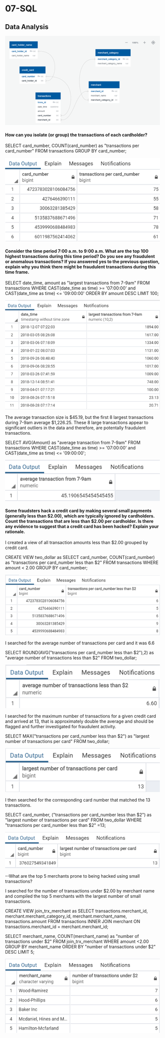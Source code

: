 # 07-SQL

## Data Analysis

![ERD](Images/ERD.png)

#### How can you isolate (or group) the transactions of each cardholder?

SELECT card_number, COUNT(card_number) as "transactions per card_number"
FROM transactions
GROUP BY card_number; 

![trxns](Images/trxnspercard.png)

#### Consider the time period 7:00 a.m. to 9:00 a.m. What are the top 100 highest transactions during this time period? Do you see any fraudulent or anomalous transactions? If you answered yes to the previous question, explain why you think there might be fraudulent transactions during this time frame.

SELECT date_time, amount as "largest transactions from 7-9am"
FROM transactions
WHERE CAST(date_time as time) >= '07:00:00' 
   and CAST(date_time as time) <= '09:00:00'
ORDER BY amount DESC
LIMIT 100;

![morning](Images/seven_nine.png)

The average transaction size is $45.19, but the first 8 largest transactions during 7-9am average $1,226.25. These 8 large transactions appear to significant outliers in the data and therefore, are potentally fraudulent transactions. 

SELECT AVG(Amount) as "average transaction from 7-9am"
FROM transactions
WHERE CAST(date_time as time) >= '07:00:00' 
   and CAST(date_time as time) <= '09:00:00';
   
![average](Images/seven_nine_avg.png)

#### Some fraudsters hack a credit card by making several small payments (generally less than $2.00), which are typically ignored by cardholders. Count the transactions that are less than $2.00 per cardholder. Is there any evidence to suggest that a credit card has been hacked? Explain your rationale.

I created a view of all transaction amounts less than $2.00 grouped by credit card.

CREATE VIEW two_dollar as 
SELECT card_number, COUNT(card_number) as "transactions per card_number less than $2" 
FROM transactions
WHERE amount < 2.00
GROUP BY card_number; 

![two](Images/less_than_2.png)

I searched for the average number of transactions per card and it was 6.6

SELECT ROUND(AVG("transactions per card_number less than $2"),2) as "average number of transactions less than $2"
FROM two_dollar;

![avg_two](Images/average_less_than_2.png)

I searched for the maximum number of transactions for a given credit card and arrived at 13, that is approximately double the average and should be flagged and further investigated for fraudulent activity.  

SELECT MAX("transactions per card_number less than $2") as "largest number of transactions per card"
FROM two_dollar;

![max_two](Images/max_less_than_2.png)

I then searched for the corresponding card number that matched the 13 transactions.  

SELECT card_number, ("transactions per card_number less than $2") as "largest number of transactions per card"
FROM two_dollar
WHERE "transactions per card_number less than $2" =13;

![credit_card_2](Images/max_credit_card_less_than_2.png)

--What are the top 5 merchants prone to being hacked using small transactions?

I searched for the number of transactions under $2.00 by merchant name and compiled the top 5 merchants with the largest number of small transactions. 

CREATE VIEW join_trx_merchant as
SELECT transactions.merchant_id, merchant.merchant_category_id, merchant.merchant_name, transactions.amount
FROM transactions
INNER JOIN merchant ON transactions.merchant_id = merchant.merchant_id;

SELECT merchant_name, COUNT(merchant_name) as "number of transactions under $2" 
FROM join_trx_merchant
WHERE amount <2.00
GROUP BY merchant_name
ORDER BY "number of transactions under $2" DESC
LIMIT 5;

![top5merchants](Images/top5merchants.png)
